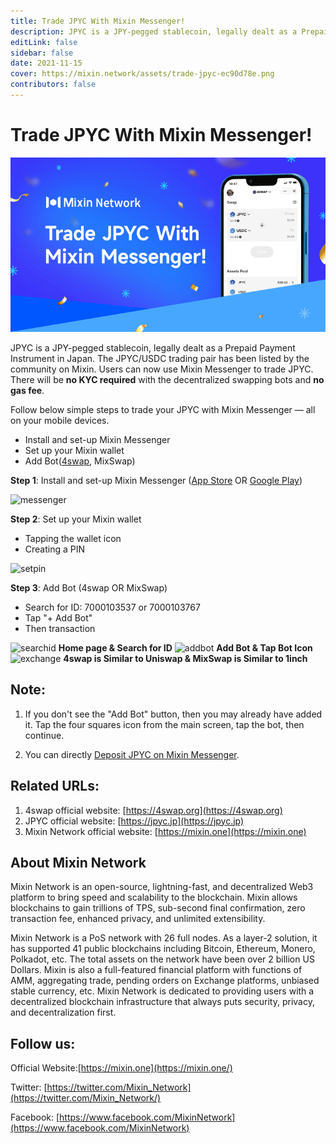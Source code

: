 ```yaml
---
title: Trade JPYC With Mixin Messenger!
description: JPYC is a JPY-pegged stablecoin, legally dealt as a Prepaid Payment Instrument in Japan. The JPYC/USDC trading pair has been listed by the community on Mixin. Users can now use Mixin Messenger to trade JPYC. There will be no KYC required with the decentralized swapping bots and no gas fee.
editLink: false
sidebar: false
date: 2021-11-15
cover: https://mixin.network/assets/trade-jpyc-ec90d78e.png
contributors: false
---
```


# Trade JPYC With Mixin Messenger!

![trade-jpyc](./trade-jpyc.png)

JPYC is a JPY-pegged stablecoin, legally dealt as a Prepaid Payment Instrument in Japan. The JPYC/USDC trading pair has been listed by the community on Mixin. Users can now use Mixin Messenger to trade JPYC. There will be **no KYC required** with the decentralized swapping bots and **no gas fee**.

Follow below simple steps to trade your JPYC with Mixin Messenger — all on your mobile devices.

- Install and set-up Mixin Messenger
- Set up your Mixin wallet
- Add Bot([4swap](https://4swap.org/"4swap"), MixSwap)

**Step 1**: Install and set-up Mixin Messenger ([App Store](https://apps.apple.com/app/mixin/id1322324266"appstore") OR [Google Play](https://play.google.com/store/apps/details?id=one.mixin.messenger"googleplay"))

![messenger](./messenger.png)

**Step 2**: Set up your Mixin wallet

- Tapping the wallet icon
- Creating a PIN

![setpin](./setpin.png)

**Step 3**: Add Bot (4swap OR MixSwap)

- Search for ID: 7000103537 or 7000103767
- Tap "+ Add Bot"
- Then transaction

![searchid](./searchid.png)
  **Home page & Search for ID**
![addbot](./addbot.png)
  **Add Bot & Tap Bot Icon**
![exchange](./exchange.png)
  **4swap is Similar to Uniswap & MixSwap is Similar to 1inch**
  
## Note:
1. If you don't see the "Add Bot" button, then you may already have added it. Tap the four squares icon from the main screen, tap the bot, then continue.

2. You can directly [Deposit JPYC on Mixin Messenger](https://mixinmessenger.zendesk.com/hc/en-us/articles/360018789931For"depositjpyc").

## Related URLs:

1. 4swap official website: [https://4swap.org](https://4swap.org)
2. JPYC official website: [https://jpyc.jp](https://jpyc.jp)
3. Mixin Network official website: [https://mixin.one](https://mixin.one)


## About Mixin Network

Mixin Network is an open-source, lightning-fast, and decentralized Web3 platform to bring speed and scalability to the blockchain. Mixin allows blockchains to gain trillions of TPS, sub-second final confirmation, zero transaction fee, enhanced privacy, and unlimited extensibility.

Mixin Network is a PoS network with 26 full nodes. As a layer-2 solution, it has supported 41 public blockchains including Bitcoin, Ethereum, Monero, Polkadot, etc. The total assets on the network have been over 2 billion US Dollars. Mixin is also a full-featured financial platform with functions of AMM, aggregating trade, pending orders on Exchange platforms, unbiased stable currency, etc. Mixin Network is dedicated to providing users with a decentralized blockchain infrastructure that always puts security, privacy, and decentralization first.

## Follow us:

Official Website:[https://mixin.one](https://mixin.one/)

Twitter: [https://twitter.com/Mixin_Network](https://twitter.com/Mixin_Network/)

Facebook: [https://www.facebook.com/MixinNetwork](https://www.facebook.com/MixinNetwork)
